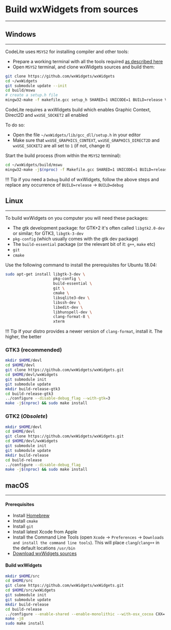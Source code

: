 # Build wxWidgets from sources
---

## Windows
---

CodeLite uses `MSYS2` for installing compiler and other tools:

- Prepare a working terminal with all the tools required [as described here][4]
- Open `MSYS2` terminal, and clone wxWidgets sources and build them:

```bash
git clone https://github.com/wxWidgets/wxWidgets
cd ~/wxWidgets
git submodule update --init
cd build/mswu
# create a setup.h file
mingw32-make -f makefile.gcc setup_h SHARED=1 UNICODE=1 BUILD=release VENDOR=cl
```

CodeLite requires a wxWidgets build which enables Graphic Context, Direct2D and `wxUSE_SOCKET2` all enabled

To do so: 

- Open the file `~/wxWidgets/lib/gcc_dll/setup.h` in your editor
- Make sure that `wxUSE_GRAPHICS_CONTEXT`, `wxUSE_GRAPHICS_DIRECT2D` and `wxUSE_SOCKET2` are all set to `1` (if not, change it)

Start the build process (from within the `MSYS2` terminal):

```bash
cd ~/wxWidgets/build/mswu
mingw32-make -j$(nproc) -f Makefile.gcc SHARED=1 UNICODE=1 BUILD=release VENDOR=cl CXXFLAGS="-fno-keep-inline-dllexport -std=c++11"
```

!!! Tip
    if you need a `Debug` build of wxWidgets, follow the above steps and replace any occurrence of `BUILD=release` &#8594; `BUILD=debug`

## Linux
---

To build wxWidgets on you computer you will need these packages:

- The gtk development package: for GTK+2 it's often called `libgtk2.0-dev` or similar; for GTK3, `libgtk-3-dev`
- `pkg-config` (which usually comes with the gtk dev package) 
- The `build-essential` package (or the relevant bit of it: `g++`, `make` etc)
- `git`
- `cmake`

Use the following command to install the prerequisites for Ubuntu 18.04:

```bash
sudo apt-get install libgtk-3-dev \
                     pkg-config \
                     build-essential \
                     git \
                     cmake \
                     libsqlite3-dev \
                     libssh-dev \
                     libedit-dev \
                     libhunspell-dev \
                     clang-format-8 \
                     xterm
```

!!! Tip
    If your distro provides a newer version of `clang-format`, install it. The higher, the better

### GTK3 (**recommended**)

```bash
mkdir $HOME/devl
cd $HOME/devl
git clone https://github.com/wxWidgets/wxWidgets.git
cd $HOME/devl/wxWidgets
git submodule init
git submodule update
mkdir build-release-gtk3
cd build-release-gtk3
../configure --disable-debug_flag --with-gtk=3
make -j$(nproc) && sudo make install
```

### GTK2 (*Obsolete*)

```bash
mkdir $HOME/devl
cd $HOME/devl
git clone https://github.com/wxWidgets/wxWidgets.git
cd $HOME/devl/wxWidgets
git submodule init
git submodule update
mkdir build-release
cd build-release
../configure --disable-debug_flag
make -j$(nproc) && sudo make install
```

## macOS
---

#### Prerequisites

- Install [Homebrew][1]
- Install `cmake`
- Install `git`
- Install latest Xcode from Apple
- Install the Command Line Tools (open `Xcode` &#8594;  `Preferences` &#8594;  `Downloads and install the command line tools`). This will place `clang`/`clang++` in the default locations `/usr/bin`
- [Download wxWidgets sources][2]

#### Build wxWidgets

```bash
mkdir $HOME/src
cd $HOME/src
git clone https://github.com/wxWidgets/wxWidgets.git
cd $HOME/src/wxWidgets
git submodule init
git submodule update
mkdir build-release
cd build-release
../configure --enable-shared --enable-monolithic --with-osx_cocoa CXX='clang++ -std=c++11 -stdlib=libc++' CC=clang --disable-debug --disable-mediactrl
make -j8
sudo make install
```

 [1]: https://brew.sh/
 [2]: https://wxwidgets.org/downloads/
 [3]: https://www.wxwidgets.org/downloads
 [4]: /build/mingw_builds/#prepare-a-working-environment